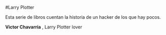 #Larry Plotter

Esta serie de libros cuentan la historia de un hacker de los que hay pocos.

**Victor Chavarria** , Larry Plotter lover
